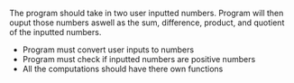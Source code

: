 The program should take in two user inputted numbers. Program will then ouput those numbers aswell as the sum, difference, product, and quotient of the inputted numbers.
- Program must convert user inputs to numbers
- Program must check if inputted numbers are positive numbers
- All the computations should have there own functions 